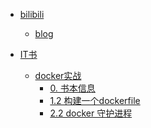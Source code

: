 
- [bilibili]()  
  - [blog](bilibili/blog.md)  

- [IT书]()  
  - [docker实战]()  
    - [0. 书本信息](IT书/docker实战/0.%20书本信息.md)  
    - [1.2 构建一个dockerfile](IT书/docker实战/1.2%20构建一个dockerfile.md)  
    - [2.2 docker 守护进程](IT书/docker实战/2.2%20docker%20守护进程.md)  

